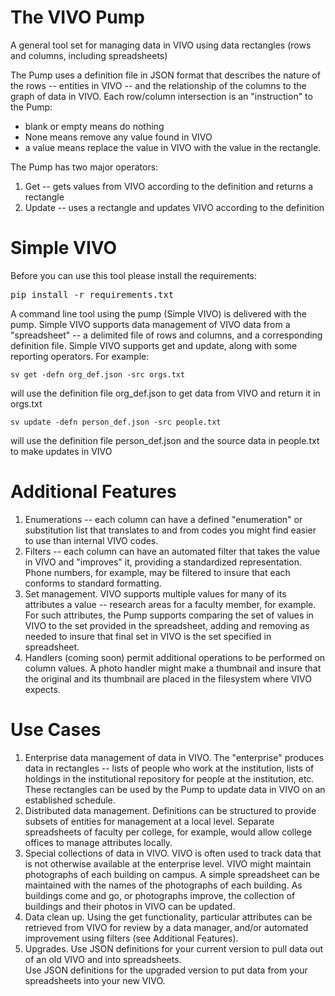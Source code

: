 # The VIVO Pump

A general tool set for managing data in VIVO using data rectangles (rows and columns, including spreadsheets)

The Pump uses a definition file in JSON format that describes the nature of the rows -- entities in VIVO -- and the 
relationship of the columns to the graph of data in VIVO.  Each row/column intersection is an "instruction" to the Pump:

* blank or empty means do nothing
* None means remove any value found in VIVO
* a value means replace the value in VIVO with the value in the rectangle.

The Pump has two major operators:

1. Get -- gets values from VIVO according to the definition and returns a rectangle
1. Update -- uses a rectangle and updates VIVO according to the definition

# Simple VIVO

Before you can use this tool please install the requirements:
<pre>
pip install -r requirements.txt
</pre>

A command line tool using the pump (Simple VIVO) is delivered with the pump.  Simple VIVO supports data management of
VIVO data from a "spreadsheet" -- a delimited file of rows and columns, and a corresponding definition file.  Simple
VIVO supports get and update, along with some reporting operators.  For example:

    sv get -defn org_def.json -src orgs.txt
    
will use the definition file org_def.json to get data from VIVO and return it in orgs.txt

    sv update -defn person_def.json -src people.txt
    
will use the definition file person_def.json and the source data in people.txt to make updates in VIVO

# Additional Features

1.  Enumerations -- each column can have a defined "enumeration" or substitution list that translates to and from codes 
you might find easier to use than internal VIVO codes.
1.  Filters  -- each column can have an automated filter that takes the value in VIVO and "improves" it, providing a 
standardized representation. Phone numbers, for example, may be filtered to insure that each conforms to standard 
formatting.
1.  Set management.  VIVO supports multiple values for many of its attributes a value -- research areas for a faculty 
member, for example. For such attributes, 
the Pump supports comparing the set of values in VIVO to the set provided in the spreadsheet,
adding and removing as needed to insure that final set in VIVO is the set specified in spreadsheet.
1.  Handlers (coming soon) permit additional operations to be performed on column values. A photo handler might make
a thumbnail and insure that the original and its thumbnail are placed in the filesystem where VIVO expects.

# Use Cases

1. Enterprise data management of data in VIVO.  The "enterprise" produces data in rectangles -- lists of people who 
work at the institution, lists of holdings in the institutional repository for people at the institution, etc.  These 
rectangles can be used by the Pump to update data in VIVO on an established schedule.
1. Distributed data management.  Definitions can be structured to provide subsets of entities for management at a local
level.  Separate spreadsheets of faculty per college, for example, would allow college offices to manage attributes
locally.
1. Special collections of data in VIVO.  VIVO is often used to track data that is not otherwise available at the 
enterprise level.  VIVO might maintain photographs of each building on campus.  A simple spreadsheet can be 
maintained with the names of the photographs of each building.  As buildings come and go, or photographs improve,
the collection of buildings and their photos in VIVO can be updated.
1. Data clean up.  Using the get functionality, particular attributes can be retrieved from VIVO for review by a data 
manager, and/or automated improvement using filters (see Additional Features).
1. Upgrades.  Use JSON definitions for your current version to pull data out of an old VIVO and into spreadsheets.  
Use JSON definitions for the upgraded version to put data from your spreadsheets into your new VIVO.
